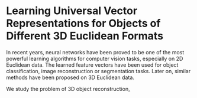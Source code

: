 # Learning Universal Vector Representations for Objects of Different 3D Euclidean Formats

In recent years, neural networks have been proved to be one of the most powerful learning algorithms for computer vision tasks, especially on 2D Euclidean data. The learned feature vectors have been used for object classification, image reconstruction or segmentation tasks. Later on, similar methods have been proposed on 3D Euclidean data. 

We study the problem of 3D object reconstruction, 

